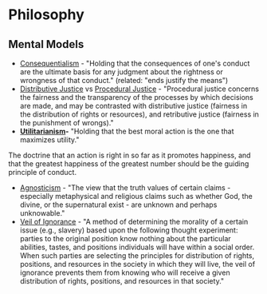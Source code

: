 # Philosophy

## Mental Models

- [Consequentialism](https://en.wikipedia.org/wiki/Consequentialism) - "Holding that the consequences of one's conduct are the ultimate basis for any judgment about the rightness or wrongness of that conduct." (related: "ends justify the means")
- [Distributive Justice](https://en.wikipedia.org/wiki/Distributive_justice) vs [Procedural Justice](https://en.wikipedia.org/wiki/Procedural_justice) - "Procedural justice concerns the fairness and the transparency of the processes by which decisions are made, and may be contrasted with distributive justice (fairness in the distribution of rights or resources), and retributive justice (fairness in the punishment of wrongs)."
- **[Utilitarianism](https://en.wikipedia.org/wiki/Utilitarianism)-** "Holding that the best moral action is the one that maximizes utility."

The doctrine that an action is right in so far as it promotes happiness, and that the greatest happiness of the greatest number should be the guiding principle of conduct.

- [Agnosticism](https://en.wikipedia.org/wiki/Agnosticism) - "The view that the truth values of certain claims - especially metaphysical and religious claims such as whether God, the divine, or the supernatural exist - are unknown and perhaps unknowable."
- [Veil of Ignorance](https://en.wikipedia.org/wiki/Veil_of_ignorance) - "A method of determining the morality of a certain issue (e.g., slavery) based upon the following thought experiment: parties to the original position know nothing about the particular abilities, tastes, and positions individuals will have within a social order. When such parties are selecting the principles for distribution of rights, positions, and resources in the society in which they will live, the veil of ignorance prevents them from knowing who will receive a given distribution of rights, positions, and resources in that society."

